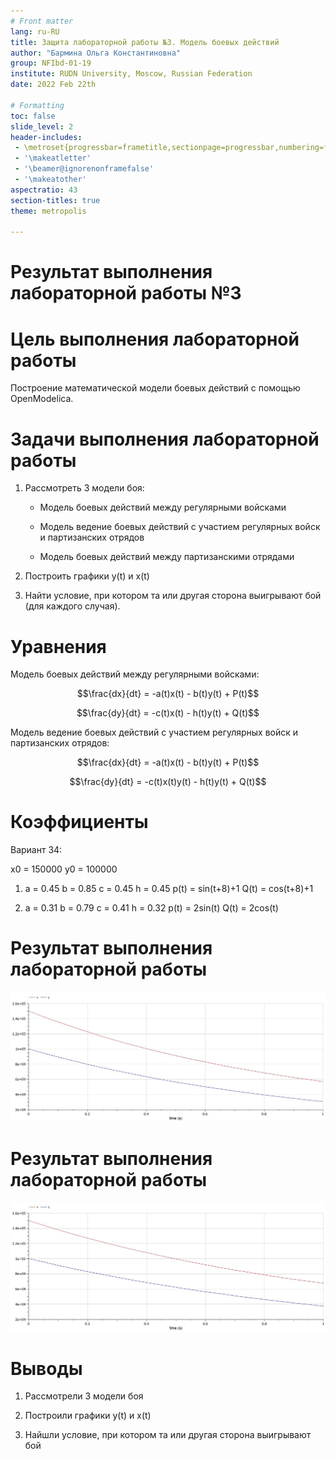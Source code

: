 ```yaml
---
# Front matter
lang: ru-RU
title: Защита лабораторной работы №3. Модель боевых действий
author: "Бармина Ольга Константиновна"
group: NFIbd-01-19
institute: RUDN University, Moscow, Russian Federation
date: 2022 Feb 22th

# Formatting
toc: false
slide_level: 2
header-includes: 
 - \metroset{progressbar=frametitle,sectionpage=progressbar,numbering=fraction}
 - '\makeatletter'
 - '\beamer@ignorenonframefalse'
 - '\makeatother'
aspectratio: 43
section-titles: true
theme: metropolis

---
```


# Результат выполнения лабораторной работы №3

# Цель выполнения лабораторной работы 

Построение математической модели боевых действий с помощью OpenModelica.

# Задачи выполнения лабораторной работы

1. Рассмотреть 3 модели боя:

    - Модель боевых действий между регулярными войсками

    - Модель ведение боевых действий с участием регулярных войск и партизанских отрядов

    - Модель боевых действий между партизанскими отрядами

2. Построить графики y(t) и x(t)

3. Найти условие, при котором та или другая сторона выигрывают бой (для каждого случая).

# Уравнения

Модель боевых действий между регулярными войсками:

$$\frac{dx}{dt} = -a(t)x(t) - b(t)y(t) + P(t)$$

$$\frac{dy}{dt} = -c(t)x(t) - h(t)y(t) + Q(t)$$

Модель ведение боевых действий с участием регулярных войск и партизанских отрядов:

$$\frac{dx}{dt} = -a(t)x(t) - b(t)y(t) + P(t)$$

$$\frac{dy}{dt} = -c(t)x(t)y(t) - h(t)y(t) + Q(t)$$

# Коэффициенты

Вариант 34:

x0 = 150000
y0 = 100000

1. a = 0.45
b = 0.85
c = 0.45
h = 0.45
p(t) = sin(t+8)+1
Q(t) = cos(t+8)+1

2. a = 0.31
b = 0.79
c = 0.41
h = 0.32
p(t) = 2sin(t)
Q(t) = 2cos(t)

# Результат выполнения лабораторной работы

![рис 1. Модель в первом случае](images/Qnema2Qigv.jpg)

# Результат выполнения лабораторной работы

![рис 2. Модель во втором случае](images/YZXD532afl.jpg)


# Выводы

1. Рассмотрели 3 модели боя

2. Построили графики y(t) и x(t)

3. Найшли условие, при котором та или другая сторона выигрывают бой